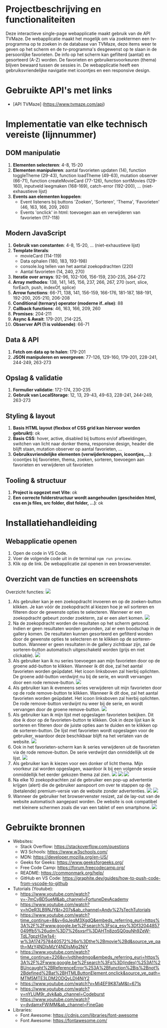 # Projectbeschrijving en functionaliteiten

Deze interactieve single-page webapplicatie maakt gebruik van de API TVMaze. De webapplicatie maakt het mogelijk om via zoektermen een tv-programma op te zoeken in de database van TVMaze, deze items weer te geven op het scherm en de tv-programma's desgewenst op te slaan in de persoonlijke favorieten. De info op het scherm kan gefilterd (aantal) en gesorteerd (A-Z) worden. De favorieten en gebruikersvoorkeuren (thema) blijven bewaard tussen de sessies in. De webapplicatie heeft een gebruiksvriendelijke navigatie met icoontjes en een responsive design.

# Gebruikte API's met links

* [API TVMaze] (https://www.tvmaze.com/api)

# Implementatie van elke technisch vereiste (lijnnummer)

## DOM manipulatie  
1) **Elementen selecteren**: 4-8, 15-20
2) **Elementen manipuleren**: aantal favorieten updaten (14), function toggleTheme (29-43), function loadTheme (49-63), mutation observer (66-71), function createMovieCard (77-126), function sortMovies (129-160), inputveld leegmaken (168-169), catch-error (192-200), ... (niet-exhaustieve lijst)
3) **Events aan elementen koppelen**: 
    * Event listeners bij buttons 'Zoeken', 'Sorteren', 'Thema', 'Favorieten' (46, 163, 166, 209, 260)
    * Events 'onclick' in html: toevoegen aan en verwijderen van favorieten (117-118)
## Modern JavaScript  
1) **Gebruik van constanten**: 4-8, 15-20, ... (niet-exhaustieve lijst)
2) **Template literals**:
    * movieCard (114-119)
    * Data ophalen (180, 183, 193-198)
    * console.log tellen van het aantal zoekopdrachten (220)
    * Aantal favorieten (14, 240, 270)
3) **Iteratie over arrays**: 92-96, 102-106, 156-159, 230-235, 264-272
4) **Array methodes**: 138, 141, 145, 156, 237, 266, 267, 270 (sort, slice, forEach, push, indexOf, splice)
5) **Arrow functions**: 66-71, 138, 141, 156-159, 166-176, 181-187, 188-191, 192-200, 205-210, 206-208
6) **Conditional (ternary) operator (moderne if..else)**: 88
7) **Callback functions**: 46, 163, 166, 209, 260
8) **Promises**: 204-211
9) **Async & Await**: 179-201, 214-225, 
10) **Observer API (1 is voldoende)**: 66-71
## Data & API
1) **Fetch om data op te halen**: 179-201
2) **JSON manipuleren en weergeven**: 77-126, 129-160, 179-201, 228-241, 244-249, 263-273
## Opslag & validatie
1) **Formulier validatie**: 172-174, 230-235
2) **Gebruik van LocalStorage**: 12, 13, 29-43, 49-63, 228-241, 244-249, 263-273
## Styling & layout
1) **Basis HTML layout (flexbox of CSS grid kan hiervoor worden gebruikt)**: ok
2) **Basis CSS**: hover, active, disabled bij buttons en/of afbeeldingen, switchen van licht naar donker thema, responsive design, header die blijft staan, mutation observer op aantal favorieten, ...
3) **Gebruiksvriendelijke elementen (verwijderknoppen, icoontjes,...)**: icoontjes bij favorieten, thema, zoeken, sorteren, toevoegen aan favorieten en verwijderen uit favorieten
## Tooling & structuur
1) **Project is opgezet met Vite**: ok
2) **Een correcte folderstructuur wordt aangehouden (gescheiden html, css en js files, src folder, dist folder, ...)**: ok

# Installatiehandleiding

## Webapplicatie openen
1) Open de code in VS Code.
2) Voer de volgende code uit in de terminal `npm run preview`. 
3) Klik op de link. De webapplicatie zal openen in een browservenster.

## Overzicht van de functies en screenshots

Overzicht functies: ![](print_screens/Overzicht_functies.jpg)

1) Als gebruiker kan je een zoekopdracht invoeren en op de zoeken-button klikken. Je kan vóór de zoekopdracht al kiezen hoe je wil sorteren en filteren door de gewenste opties te selecteren. Wanneer er een zoekopdracht gebeurt zonder zoekterm, zal er een alert komen.
![](print_screens/Zoekopdracht.gif)
2) Na de zoekopdracht worden de resultaten op het scherm getoond. Indien er geen resultaten worden gevonden, zal er een boodschap in de gallery komen. De resultaten kunnen gesorteerd en gefilterd worden door de gewenste opties te selecteren en te klikken op de sorteren-button. Wanneer er geen resultaten in de gallery zichtbaar zijn, zal de sorteren-button automatisch uitgeschakeld worden (grijs en niet clickable).
![](print_screens/Sorteren_en_filteren.gif)
3) Als gebruiker kan ik nu series toevoegen aan mijn favorieten door op de groene add-button te klikken. Wanneer ik dit doe, zal het aantal favorieten worden geüpdatet. Het icoon linksboven zal hierbij oplichten. De groene add-button verdwijnt nu bij de serie, en wordt vervangen door een rode remove-button.
![](print_screens/Favorieten_toevoegen_en_verwijderen.gif)
4) Als gebruiker kan ik eveneens series verwijderen uit mijn favorieten door op de rode remove-button te klikken. Wanneer ik dit doe, zal het aantal favorieten worden geüpdatet. Het icoon linksboven zal hierbij oplichten. De rode remove-button verdwijnt nu weer bij de serie, en wordt vervangen door de groene remove-button.
![](print_screens/Favorieten_toevoegen_en_verwijderen.gif)
5) Als gebruiker kan ik mijn lijst met opgeslagen favorieten bekijken. Dit doe ik door op de favorieten-button te klikken. Ook in deze lijst kan ik sorteren en filteren door de juiste opties aan te duiden en te klikken op de sorteren-button. De lijst met favorieten wordt opgeslagen voor de gebruiker, waardoor deze beschikbaar blijft na het verlaten van de website.
![](print_screens/Favorieten_bekijken_en_verwijderen.gif)
6) Ook in het favorieten-scherm kan ik series verwijderen uit de favorieten via de rode remove-button. De serie verdwijnt dan onmiddellijk uit de lijst.
![](print_screens/Favorieten_bekijken_en_verwijderen.gif)
7) Als gebruiker kan ik kiezen voor een donker of licht thema. Mijn voorkeur zal worden opgeslagen, waardoor ik bij een volgende sessie onmiddellijk het eerder gekozen thema zal zien.
![](print_screens/Dark_theme.jpg)
![](print_screens/Light_theme.jpg)
![](print_screens/Licht_en_donker_thema.gif)
8) Na elke 10 zoekopdrachten zal de gebruiker een pop-up advertentie krijgen (alert) die de gebruiker aanspoort om over te stappen op de (betalende) premium-versie van de website zonder advertenties.
![](print_screens/Pop-up_met_reclame_na_10_zoekopdrachten.jpg)
![](print_screens/Pop-up_met_reclame_na_10_zoekopdrachten.gif)
9) Wanneer de gebruiker het browservenster resizet, zal de lay-out van de website automatisch aangepast worden. De website is ook compatibel met kleinere schermen zoals die van een tablet of een smartphone.
![](print_screens/Responsive_Web_Design.gif)

# Gebruikte bronnen

* Websites:
    * Stack Overflow: <https://stackoverflow.com/questions>
    * W3 Schools: <https://www.w3schools.com/>
    * MDN: <https://developer.mozilla.org/en-US/>
    * Geeks for Geeks: <https://www.geeksforgeeks.org/>
    * Free Code Camp: <https://forum.freecodecamp.org/>
    * README: <https://commonmark.org/help/>
    * GitHub en VS Code: <https://graphite.dev/guides/how-to-push-code-from-vscode-to-github>
* Tutorials (Youtube):
    * <https://www.youtube.com/watch?v=-7mCyBD5ueM&ab_channel=FortuneDevAcademy>
    * <https://www.youtube.com/watch?v=hOeR3LB9NJY&t=207s&ab_channel=Andy%27sTechTutorials>
    * <https://www.youtube.com/watch?time_continue=8&v=6qJeqM3XgdQ&embeds_referring_euri=https%3A%2F%2Fwww.google.be%2Fsearch%3Fsca_esv%3Df32044857049ffb5%26udm%3D7%26sxsrf%3DAHTn8zqSQ0quNh9ZeW-TdL7gpzH3w1s4-w%3A1747578440572%26q%3Dthe%2Bmovie%2Bd&source_ve_path=MzY4NDIsMzY4NDIsMjg2NjY>
    * <https://www.youtube.com/watch?time_continue=226&v=lvdtjhedmgo&embeds_referring_euri=https%3A%2F%2Fwww.google.be%2Fsearch%3Fq%3D(index)%253A1%2BUncaught%2BReferenceError%253A%2Bfunction%2Bis%2Bnot%2Bdefined%2Bat%2BHTMLButtonElement.onclick&source_ve_path=MTM5MTE3LDM2ODQyLDI4NjY2>
    * <https://www.youtube.com/watch?v=Mi4EF9K87aM&t=671s>
    * <https://www.youtube.com/watch?v=nYLUM9r_dvk&ab_channel=Codeburst>
    * <https://www.youtube.com/watch?v=dvdamxFWiMM&ab_channel=FineGap>
* Libraries: 
    * Font Awesome: <https://cdnjs.com/libraries/font-awesome>
    * Font Awesome: <https://fontawesome.com/>
